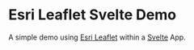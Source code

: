 # Esri Leaflet Svelte Demo

A simple demo using [Esri Leaflet](https://esri.github.io/esri-leaflet/) within a [Svelte](https://svelte.dev/) App. 